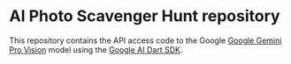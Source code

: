 # AI Photo Scavenger Hunt repository

This repository contains the API access code to the Google [Google Gemini Pro Vision](https://cloud.google.com/vertex-ai/docs/generative-ai/multimodal/overview) model using the [Google AI Dart SDK](https://pub.dev/packages/google_generative_ai).
